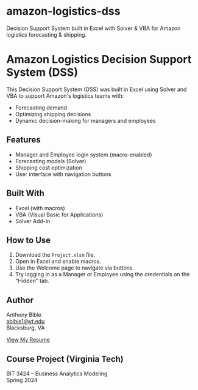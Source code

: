 # amazon-logistics-dss
Decision Support System built in Excel with Solver &amp; VBA for Amazon logistics forecasting &amp; shipping.

# Amazon Logistics Decision Support System (DSS)

This Decision Support System (DSS) was built in Excel using Solver and VBA to support Amazon's logistics teams with:

- Forecasting demand
- Optimizing shipping decisions
- Dynamic decision-making for managers and employees

## Features
- Manager and Employee login system (macro-enabled)
- Forecasting models (Solver)
- Shipping cost optimization
- User interface with navigation buttons

## Built With
- Excel (with macros)
- VBA (Visual Basic for Applications)
- Solver Add-In

## How to Use
1. Download the `Project.xlsm` file.
2. Open in Excel and enable macros.
3. Use the Welcome page to navigate via buttons.
4. Try logging in as a Manager or Employee using the credentials on the “Hidden” tab.


## Author
Anthony Bible  
abible1@vt.edu  
Blacksburg, VA

[View My Resume](https://docs.google.com/document/d/1VALrzdhRIwUq7DHzf5n_jdGelnXT5S-NEzW8F9NOhrk/edit?usp=sharing)



## Course Project (Virginia Tech)
BIT 3424 – Business Analytics Modeling  
Spring 2024
